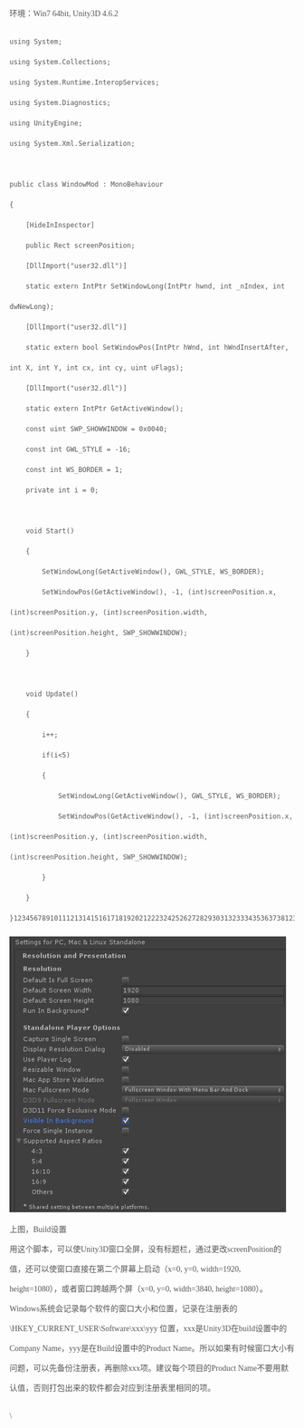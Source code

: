 <div id="article_content" class="article_content"
style="margin: 35px 0px; color: rgb(85, 85, 85); line-height: 35px; font-family: 'microsoft yahei'; font-variant-ligatures: normal; orphans: 2; widows: 2;">

<div class="markdown_views" style="font-size: 14px;">

环境：Win7 64bit, Unity3D 4.6.2

``` {.prettyprint name="code" style="white-space: nowrap; word-wrap: break-word; box-sizing: border-box; position: relative; overflow-y: hidden; overflow-x: auto; margin-top: 0px; margin-bottom: 1.1em; font-family: 'Source Code Pro', monospace; padding: 5px 5px 5px 60px; line-height: 1.45; word-break: break-all; color: rgb(51, 51, 51); border: 1px solid rgba(128, 128, 128, 0.0745098); border-radius: 0px; background-color: rgba(128, 128, 128, 0.0470588);"}
using System;
using System.Collections;
using System.Runtime.InteropServices;
using System.Diagnostics;
using UnityEngine;
using System.Xml.Serialization;

public class WindowMod : MonoBehaviour
{
    [HideInInspector]
    public Rect screenPosition;
    [DllImport("user32.dll")]
    static extern IntPtr SetWindowLong(IntPtr hwnd, int _nIndex, int dwNewLong);
    [DllImport("user32.dll")]
    static extern bool SetWindowPos(IntPtr hWnd, int hWndInsertAfter, int X, int Y, int cx, int cy, uint uFlags);
    [DllImport("user32.dll")]
    static extern IntPtr GetActiveWindow();
    const uint SWP_SHOWWINDOW = 0x0040;
    const int GWL_STYLE = -16;
    const int WS_BORDER = 1;
    private int i = 0;

    void Start()
    {
        SetWindowLong(GetActiveWindow(), GWL_STYLE, WS_BORDER);
        SetWindowPos(GetActiveWindow(), -1, (int)screenPosition.x, (int)screenPosition.y, (int)screenPosition.width, (int)screenPosition.height, SWP_SHOWWINDOW);
    }

    void Update()
    {
        i++;
        if(i<5)
        {
            SetWindowLong(GetActiveWindow(), GWL_STYLE, WS_BORDER);
            SetWindowPos(GetActiveWindow(), -1, (int)screenPosition.x, (int)screenPosition.y, (int)screenPosition.width, (int)screenPosition.height, SWP_SHOWWINDOW);
        }
    }
}12345678910111213141516171819202122232425262728293031323334353637381234567891011121314151617181920212223242526272829303132333435363738
```

![Build设置](Unity3D在Windows的全屏和跨屏（双屏）方案_files/0.678492198465392.png) \
上图，Build设置 \
用这个脚本，可以使Unity3D窗口全屏，没有标题栏，通过更改screenPosition的值，还可以使窗口直接在第二个屏幕上启动（x=0,
y=0, width=1920, height=1080），或者窗口跨越两个屏（x=0, y=0,
width=3840, height=1080）。 \
Windows系统会记录每个软件的窗口大小和位置，记录在注册表的\\HKEY\_CURRENT\_USER\\Software\\xxx\\yyy
位置，xxx是Unity3D在build设置中的Company
Name，yyy是在Build设置中的Product
Name。所以如果有时候窗口大小有问题，可以先备份注册表，再删除xxx项。建议每个项目的Product
Name不要用默认值，否则打包出来的软件都会对应到注册表里相同的项。

\

</div>

</div>
